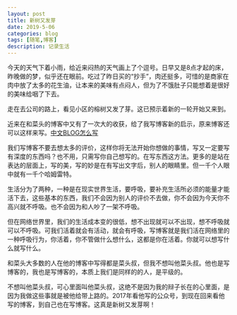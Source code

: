 ```yaml
---
layout: post
title: 新树又发芽
date: 2019-5-06
categories: blog
tags: [随笔,博客]
description: 记录生活
---
```



今天的天气下着小雨，给近来闷热的天气画上了个逗号。日早又是8点才起的床，昨晚做的梦，似乎还在眼前。吃过了昨日买的“抄手”，肉还挺多，可惜的是商家在肉中放了太多的花生油，让本来的美味有点闷人，但为了不饿肚子只能想着是很好的美味给咽了下去。

走在去公司的路上，看见小区的榕树又发了芽。这已预示着新的一轮开始又来到。

近来在和菜头的博客中又有了一次大的收获，给了我写博客新的启示，原来博客还可以这样来写。[中文BLOG怎么写](http://www.caobian.info/?p=1873)

我们写博客不要去想太多的评价，这样你将无法开始你想做的事情，写又一定要写有深度的东西吗？也不用，只需写你自己想写的。在写东西这方法。更多的是站在表达的层面上，写的美，写的妙是在有写出文字后，别人的眼睛里。但一千个人眼中就有一千个哈姆雷特。

生活分为了两种，一种是在现实世界生活，要呼吸，要补充生活所必须的能量才能活下去，这些基本的东西，我们不会因为别人的评价不去做，你不会因为今天你不高兴就不呼吸。也不会因为和人吵了一架不呼吸。

但在网络世界里，我们的生活成本变的很低，想不出现就可以不出现，想不呼吸就可以不呼吸。可我们活着就会有活动，就会有呼吸，写博客就是我们活在网络里的一种呼吸行为，你活着，你不管做什么想什么，这都是你在活着。你就可以想写什么就写什么。

和菜头大多数的人在他的博客中写得都是菜头叔，但我不想叫他菜头叔。他也是写博客的，我也是写博客的，本质上我们是同样的的人，是平级的。

不想叫他菜头叔，可心里面叫他菜头叔，这绝不是因为我的辩子长在的心里面，是因为我做这些事就是被他给带上路的。2017年看他写的公众号，到现在回来看他写的博客，到自己也在写博客。这真是新树又发芽啊！

